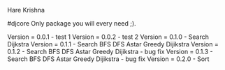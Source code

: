 Hare Krishna

#djcore 
Only package you will every need ;).

Version = 0.0.1 - test 1
Version = 0.0.2 - test 2
Version = 0.1.0 - Search Dijkstra
Version = 0.1.1 - Search BFS DFS Astar Greedy Dijikstra
Version = 0.1.2 - Search BFS DFS Astar Greedy Dijikstra - bug fix
Version = 0.1.3 - Search BFS DFS Astar Greedy Dijikstra - bug fix
Version = 0.2.0 - Sort 

